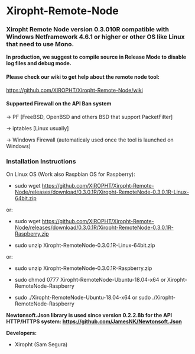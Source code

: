 # Xiropht-Remote-Node
<h3>Xiropht Remote Node version 0.3.010R compatible with Windows Netframework 4.6.1 or higher or other OS like Linux that need to use Mono.</h3>

**In production, we suggest to compile source in Release Mode to disable log files and debug mode.**

<h4>Please check our wiki to get help about the remote node tool:</h4>

https://github.com/XIROPHT/Xiropht-Remote-Node/wiki

<h4>Supported Firewall on the API Ban system</h4>

-> PF [FreeBSD, OpenBSD and others BSD that support PacketFilter]

-> iptables [Linux usually]

-> Windows Firewall (automaticaly used once the tool is launched on Windows)

<h3>Installation Instructions</h3>

On Linux OS (Work also Raspbian OS for Raspberry):

- sudo wget https://github.com/XIROPHT/Xiropht-Remote-Node/releases/download/0.3.0.1R/Xiropht-RemoteNode-0.3.0.1R-Linux-64bit.zip

or:

- sudo wget https://github.com/XIROPHT/Xiropht-Remote-Node/releases/download/0.3.0.1R/Xiropht-RemoteNode-0.3.0.1R-Raspberry.zip

- sudo unzip Xiropht-RemoteNode-0.3.0.1R-Linux-64bit.zip

or:

- sudo unzip Xiropht-RemoteNode-0.3.0.1R-Raspberry.zip

- sudo chmod 0777 Xiropht-RemoteNode-Ubuntu-18.04-x64 or Xiropht-RemoteNode-Raspberry

- sudo ./Xiropht-RemoteNode-Ubuntu-18.04-x64 or sudo ./Xiropht-RemoteNode-Raspberry

**Newtonsoft.Json library is used since version 0.2.2.8b for the API HTTP/HTTPS system: https://github.com/JamesNK/Newtonsoft.Json**

**Developers:**

- Xiropht (Sam Segura)
